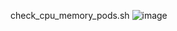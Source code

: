 check_cpu_memory_pods.sh
![image](https://user-images.githubusercontent.com/61619999/186429682-3574fd12-84e4-4947-88ec-0918f96dedaa.png)
